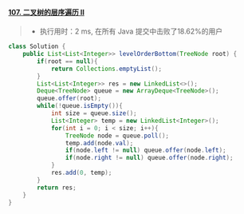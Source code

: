 #### [107. 二叉树的层序遍历 II](https://leetcode-cn.com/problems/binary-tree-level-order-traversal-ii/)

> - 执行用时：2 ms, 在所有 Java 提交中击败了18.62%的用户

```java
class Solution {
    public List<List<Integer>> levelOrderBottom(TreeNode root) {
        if(root == null){
            return Collections.emptyList();
        }
        List<List<Integer>> res = new LinkedList<>();
        Deque<TreeNode> queue = new ArrayDeque<TreeNode>();
        queue.offer(root);
        while(!queue.isEmpty()){
            int size = queue.size();
            List<Integer> temp = new LinkedList<Integer>();
            for(int i = 0; i < size; i++){
                TreeNode node = queue.poll();
                temp.add(node.val);
                if(node.left != null) queue.offer(node.left);
                if(node.right != null) queue.offer(node.right);
            }
            res.add(0, temp);
        }
        return res;
    }
}
```

